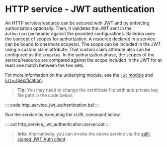 # HTTP service - JWT authentication

An HTTP service/resource can be secured with JWT and by enforcing authorization optionally. Then, it validates the JWT sent in the `Authorization` header against the provided configurations. Ballerina uses the concept of scopes for authorization. A resource declared in a service can be bound to one/more scope(s). The scope can be included in the JWT using a custom claim attribute. That custom claim attribute also can be configured as the `scopeKey`. In the authorization phase, the scopes of the service/resource are compared against the scope included in the JWT for at least one match between the two sets.

For more information on the underlying module, see the [`jwt` module](https://lib.ballerina.io/ballerina/jwt/latest/) and [`http` specification](https://ballerina.io/spec/http/#9113-listener---jwt-auth).

>**Tip:** You may need to change the certificate file path and private key file path in the code below.

::: code http_service_jwt_authentication.bal :::

Run the service by executing the cURL command below.

::: out http_service_jwt_authentication.server.out :::

>**Info:** Alternatively, you can invoke the above service via the [self-signed JWT Auth client](/learn/by-example/http-client-self-signed-jwt-authentication).
